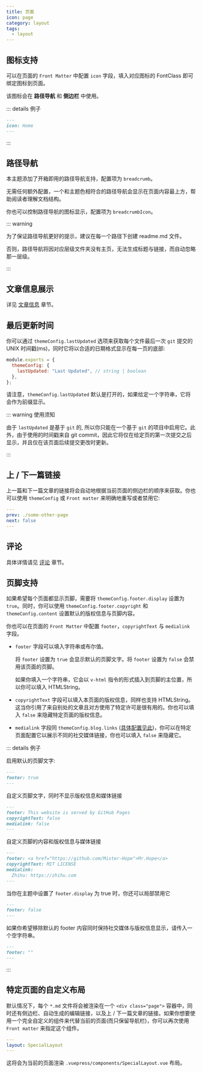 ```yaml
---
title: 页面
icon: page
category: layout
tags:
  - layout
---
```


## 图标支持

可以在页面的 `Front Matter` 中配置 `icon` 字段，填入对应图标的 FontClass 即可绑定图标到页面。

该图标会在 **路径导航** 和 **侧边栏** 中使用。

::: details 例子

```md
---
icon: Home
---
```

:::

## 路径导航 <Badge text="支持页面配置" />

本主题添加了开箱即用的路径导航支持，配置项为 `breadcrumb`。

无需任何额外配置，一个和主题色相符合的路径导航会显示在页面内容最上方，帮助阅读者理解文档结构。

你也可以控制路径导航的图标显示<Badge text="支持页面配置" />，配置项为 `breadcrumbIcon`。

::: warning

为了保证路径导航更好的提示，建议在每一个路径下创建 readme.md 文件。

否则，路径导航将因对应层级文件夹没有主页，无法生成标题与链接，而自动忽略那一层级。

:::

## 文章信息展示

详见 [文章信息](../feature/page-info.md) 章节。

## 最后更新时间

你可以通过 `themeConfig.lastUpdated` 选项来获取每个文件最后一次 `git` 提交的 UNIX 时间戳(ms)，同时它将以合适的日期格式显示在每一页的底部:

```js
module.exports = {
  themeConfig: {
    lastUpdated: "Last Updated", // string | boolean
  },
};
```

请注意，`themeConfig.lastUpdated` 默认是打开的，如果给定一个字符串，它将会作为前缀显示。

::: warning 使用须知

由于 `lastUpdated` 是基于 `git` 的, 所以你只能在一个基于 `git` 的项目中启用它。此外，由于使用的时间戳来自 git commit，因此它将仅在给定页的第一次提交之后显示，并且仅在该页面后续提交更改时更新。

:::

## 上 / 下一篇链接

上一篇和下一篇文章的链接将会自动地根据当前页面的侧边栏的顺序来获取。你也可以使用 `themeConfig` 或 `Front matter` 来明确地重写或者禁用它:

```yaml
---
prev: ./some-other-page
next: false
---

```

## 评论

具体详情请见 [评论](../feature/comment.md) 章节。

## 页脚支持 <Badge text="支持页面配置" />

如果希望每个页面都显示页脚，需要将 `themeConfig.footer.display` 设置为 `true`。同时，你可以使用 `themeConfig.footer.copyright` 和 `themeConfig.content` 设置默认的版权信息与页脚内容。

你也可以在页面的 `Front Matter` 中配置 `footer`，`copyrightText` 与 `medialink` 字段。

- `footer` 字段可以填入字符串或布尔值。

  将 `footer` 设置为 `true` 会显示默认的页脚文字。将 `footer` 设置为 `false` 会禁用该页面的页脚。

  如果你填入一个字符串，它会以 `v-html` 指令的形式插入到页脚的主位置，所以你可以填入 HTMLString。

- `copyrightText` 字段可以填入本页面的版权信息，同样也支持 HTMLString。这当你引用了来自别处的文章且对方使用了特定许可是很有用的。你也可以填入 `false` 来隐藏特定页面的版权信息。

- `medialink` 字段同 `themeConfig.blog.links` ([具体配置见此](./blog.md#可配置的项目))，你可以在特定页面配置它以展示不同的社交媒体链接，你也可以填入 `false` 来隐藏它。

::: details 例子

启用默认的页脚文字:

```md
---
footer: true
---
```

自定义页脚文字，同时不显示版权信息和媒体链接

```md
---
footer: This website is served by GitHub Pages
copyrightText: false
medialink: false
---
```

自定义页脚的内容和版权信息与媒体链接

```md
---
footer: <a href="https://github.com/Mister-Hope">Mr.Hope</a>
copyrightText: MIT LICENSE
medialink:
  Zhihu: https://zhihu.com
---
```

当你在主题中设置了 `footer.display` 为 true 时，你还可以局部禁用它

```md
---
footer: false
---
```

如果你希望移除默认的 footer 内容同时保持社交媒体与版权信息显示，请传入一个空字符串。

```md
---
footer: ""
---
```

:::

## 特定页面的自定义布局

默认情况下，每个 `*.md` 文件将会被渲染在一个 `<div class="page">` 容器中，同时还有侧边栏、自动生成的编辑链接，以及上 / 下一篇文章的链接。如果你想要使用一个完全自定义的组件来代替当前的页面(而只保留导航栏)，你可以再次使用 `Front matter` 来指定这个组件。

```yaml
---
layout: SpecialLayout
---

```

这将会为当前的页面渲染 `.vuepress/components/SpecialLayout.vue` 布局。
